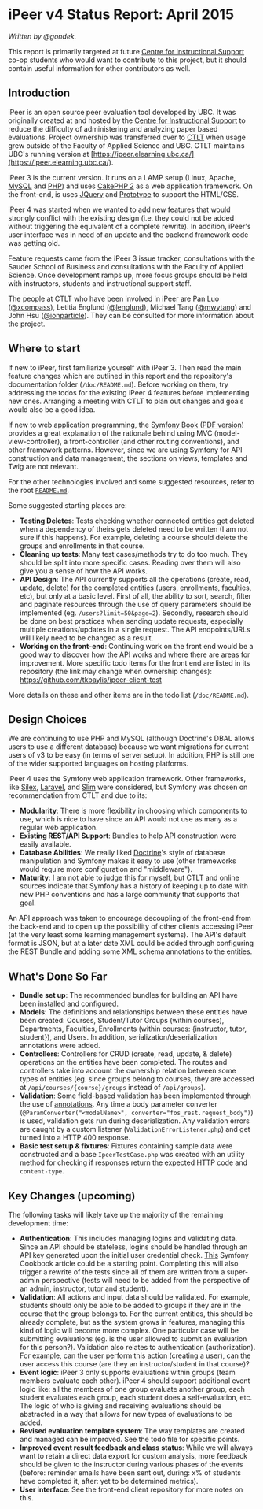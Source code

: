 # iPeer v4 Status Report: April 2015

*Written by @gondek.*

This report is primarily targeted at future [Centre for Instructional Support](http://cis.apsc.ubc.ca/) co-op students who would want to contribute to this project, but it should contain useful information for other contributors as well.

## Introduction

iPeer is an open source peer evaluation tool developed by UBC. It was originally created at and hosted by the [Centre for Instructional Support](http://cis.apsc.ubc.ca/) to reduce the difficulty of administering and analyzing paper based evaluations. Project ownership was transferred over to [CTLT](http://ctlt.ubc.ca/) when usage grew outside of the Faculty of Applied Science and UBC. CTLT maintains UBC's running version at [https://ipeer.elearning.ubc.ca/](https://ipeer.elearning.ubc.ca/).

iPeer 3 is the current version. It runs on a LAMP setup (Linux, Apache, [MySQL](https://www.mysql.com/) and [PHP](http://php.net/)) and uses [CakePHP 2](http://cakephp.org/) as a web application framework. On the front-end, is uses [JQuery](http://jquery.com/) and [Prototype](http://prototypejs.org/) to support the HTML/CSS.

iPeer 4 was started when we wanted to add new features that would strongly conflict with the existing design (i.e. they could not be added without triggering the equivalent of a complete rewrite). In addition, iPeer's user interface was in need of an update and the backend framework code was getting old.

Feature requests came from the iPeer 3 issue tracker, consultations with the Sauder School of Business and consultations with the Faculty of Applied Science. Once development ramps up, more focus groups should be held with instructors, students and instructional support staff.

The people at CTLT who have been involved in iPeer are Pan Luo ([@xcompass](https://github.com/xcompass)), Letitia Englund ([@lenglund](https://github.com/lenglund)), Michael Tang ([@mwytang](https://github.com/mwytang)) and John Hsu ([@ionparticle](https://github.com/ionparticle)). They can be consulted for more information about the project.

## Where to start

If new to iPeer, first familiarize yourself with iPeer 3. Then read the main feature changes which are outlined in this report and the repository's documentation folder (`/doc/README.md`). Before working on them, try addressing the todos for the existing iPeer 4 features before implementing new ones. Arranging a meeting with CTLT to plan out changes and goals would also be a good idea.

If new to web application programming, the [Symfony Book](http://symfony.com/doc/current/book/index.html) ([PDF version](http://symfony.com/pdf/Symfony_book_2.6.pdf)) provides a great explanation of the rationale behind using MVC (model-view-controller), a front-controller (and other routing conventions), and other framework patterns. However, since we are using Symfony for API construction and data management, the sections on views, templates and Twig are not relevant.

For the other technologies involved and some suggested resources, refer to the root [`README.md`](../README.md).

Some suggested starting places are:

- **Testing Deletes**: Tests checking whether connected entities get deleted when a dependency of theirs gets deleted need to be written (I am not sure if this happens). For example, deleting a course should delete the groups and enrollments in that course.
- **Cleaning up tests**: Many test cases/methods try to do too much. They should be split into more specific cases. Reading over them will also give you a sense of how the API works.
- **API Design**: The API currently supports all the operations (create, read, update, delete) for the completed entities (users, enrollments, faculties, etc), but only at a basic level. First of all, the ability to sort, search, filter and paginate resources through the use of query parameters should be implemented (eg. `/users?limit=50&page=2`). Secondly, research should be done on best practices when sending update requests, especially multiple creations/updates in a single request. The API endpoints/URLs will likely need to be changed as a result.
- **Working on the front-end**: Continuing work on the front end would be a good way to discover how the API works and where there are areas for improvement. More specific todo items for the front end are listed in its repository (the link may change when ownership changes): https://github.com/tkbaylis/ipeer-client-test

More details on these and other items are in the todo list (`/doc/README.md`).

## Design Choices

We are continuing to use PHP and MySQL (although Doctrine's DBAL allows users to use a different database) because we want migrations for current users of v3 to be easy (in terms of server setup). In addition, PHP is still one of the wider supported languages on hosting platforms.

iPeer 4 uses the Symfony web application framework. Other frameworks, like [Silex](http://silex.sensiolabs.org/), [Laravel](http://laravel.com/), and [Slim](http://www.slimframework.com/) were considered, but Symfony was chosen on recommendation from CTLT and due to its:

- **Modularity**: There is more flexibility in choosing which components to use, which is nice to have since an API would not use as many as a regular web application.
- **Existing REST/API Support**: Bundles to help API construction were easily available.
- **Database Abilities**: We really liked [Doctrine](http://www.doctrine-project.org/projects/orm.html)'s style of database manipulation and Symfony makes it easy to use (other frameworks would require more configuration and "middleware").
- **Maturity**: I am not able to judge this for myself, but CTLT and online sources indicate that Symfony has a history of keeping up to date with new PHP conventions and has a large community that supports that goal.

An API approach was taken to encourage decoupling of the front-end from the back-end and to open up the possibility of other clients accessing iPeer (at the very least some learning management systems). The API's default format is JSON, but at a later date XML could be added through configuring the REST Bundle and adding some XML schema annotations to the entities.

## What's Done So Far

- **Bundle set up**: The recommended bundles for building an API have been installed and configured.
- **Models**: The definitions and relationships between these entities have been created: Courses, Student/Tutor Groups (within courses), Departments, Faculties, Enrollments (within courses: {instructor, tutor, student}), and Users. In addition, serialization/deserialization annotations were added.
- **Controllers**: Controllers for CRUD (create, read, update, & delete) operations on the entities have been completed. The routes and controllers take into account the ownership relation between some types of entities (eg. since groups belong to courses, they are accessed at `/api/courses/{course}/groups` instead of `/api/groups`).
- **Validation**: Some field-based validation has been implemented through the use of [annotations](http://symfony.com/doc/current/book/validation.html). Any time a body parameter converter (`@ParamConverter("<modelName>", converter="fos_rest.request_body")`) is used, validation gets run during deserialization. Any validation errors are caught by a custom listener (`ValidationErrorListener.php`) and get turned into a HTTP 400 response.
- **Basic test setup & fixtures**: Fixtures containing sample data were constructed and a base `IpeerTestCase.php` was created with an utility method for checking if responses return the expected HTTP code and `content-type`.

## Key Changes (upcoming)

The following tasks will likely take up the majority of the remaining development time:

- **Authentication**: This includes managing logins and validating data. Since an API should be stateless, logins should be handled through an API key generated upon the initial user credential check. [This](http://symfony.com/doc/current/cookbook/security/api_key_authentication.html) Symfony Cookbook article could be a starting point. Completing this will also trigger a rewrite of the tests since all of them are written from a super-admin perspective (tests will need to be added from the perspective of an admin, instructor, tutor and student).
- **Validation**: All actions and input data should be validated. For example, students should only be able to be added to groups if they are in the course that the group belongs to. For the current entities, this should be already complete, but as the system grows in features, managing this kind of logic will become more complex. One particular case will be submitting evaluations (eg. is the user allowed to submit an evaluation for this person?). Validation also relates to authentication (authorization). For example, can the user perform this action (creating a user), can the user access this course (are they an instructor/student in that course)?
- **Event logic**: iPeer 3 only supports evaluations within groups (team members evaluate each other). iPeer 4 should support additional event logic like: all the members of one group evaluate another group, each student evaluates each group, each student does a self-evaluation, etc. The logic of who is giving and receiving evaluations should be abstracted in a way that allows for new types of evaluations to be added.
- **Revised evaluation template system**: The way templates are created and managed can be improved. See the todo file for specific points.
- **Improved event result feedback and class status**: While we will always want to retain a direct data export for custom analysis, more feedback should be given to the instructor during various phases of the events (before: reminder emails have been sent out, during: x% of students have completed it, after: yet to be determined metrics).
- **User interface**: See the front-end client repository for more notes on this.
